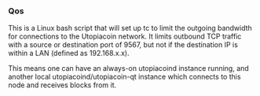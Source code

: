 ### Qos ###

This is a Linux bash script that will set up tc to limit the outgoing bandwidth for connections to the Utopiacoin network. It limits outbound TCP traffic with a source or destination port of 9567, but not if the destination IP is within a LAN (defined as 192.168.x.x).

This means one can have an always-on utopiacoind instance running, and another local utopiacoind/utopiacoin-qt instance which connects to this node and receives blocks from it.
